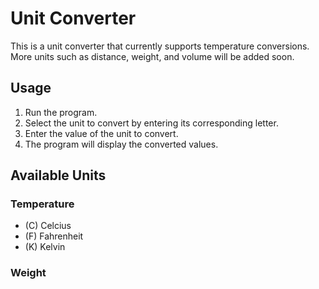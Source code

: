 # Unit Converter

This is a unit converter that currently supports temperature conversions. More units such as distance, weight, and volume will be added soon.

## Usage

1. Run the program.
2. Select the unit to convert by entering its corresponding letter.
3. Enter the value of the unit to convert.
4. The program will display the converted values.

## Available Units

### Temperature

- (C) Celcius
- (F) Fahrenheit
- (K) Kelvin

### Weight